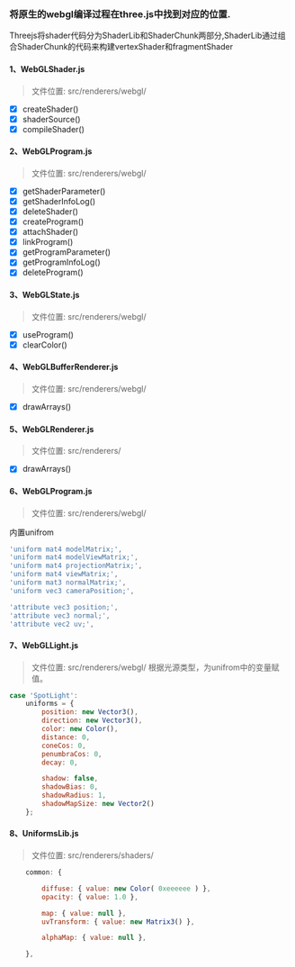 ### 将原生的webgl编译过程在three.js中找到对应的位置.
Threejs将shader代码分为ShaderLib和ShaderChunk两部分,ShaderLib通过组合ShaderChunk的代码来构建vertexShader和fragmentShader

#### 1、WebGLShader.js
> 文件位置: src/renderers/webgl/
- [x] createShader()
- [x] shaderSource()
- [x] compileShader()

#### 2、WebGLProgram.js
> 文件位置: src/renderers/webgl/
- [x] getShaderParameter()
- [x] getShaderInfoLog()
- [x] deleteShader()
- [x] createProgram()
- [x] attachShader()
- [x] linkProgram()
- [x] getProgramParameter()
- [x] getProgramInfoLog()
- [x] deleteProgram()

#### 3、WebGLState.js
> 文件位置: src/renderers/webgl/
- [x] useProgram()
- [x] clearColor()

#### 4、WebGLBufferRenderer.js
> 文件位置: src/renderers/webgl/
- [x] drawArrays()

#### 5、WebGLRenderer.js
> 文件位置: src/renderers/
- [x] drawArrays()

#### 6、WebGLProgram.js
> 文件位置: src/renderers/webgl/

内置unifrom
```js
'uniform mat4 modelMatrix;',
'uniform mat4 modelViewMatrix;',
'uniform mat4 projectionMatrix;',
'uniform mat4 viewMatrix;',
'uniform mat3 normalMatrix;',
'uniform vec3 cameraPosition;',

'attribute vec3 position;',
'attribute vec3 normal;',
'attribute vec2 uv;',
```

#### 7、WebGLLight.js
> 文件位置: src/renderers/webgl/
根据光源类型，为unifrom中的变量赋值。

```js
case 'SpotLight':
    uniforms = {
        position: new Vector3(),
        direction: new Vector3(),
        color: new Color(),
        distance: 0,
        coneCos: 0,
        penumbraCos: 0,
        decay: 0,

        shadow: false,
        shadowBias: 0,
        shadowRadius: 1,
        shadowMapSize: new Vector2()
    };
```

#### 8、UniformsLib.js
> 文件位置: src/renderers/shaders/

```js
	common: {

		diffuse: { value: new Color( 0xeeeeee ) },
		opacity: { value: 1.0 },

		map: { value: null },
		uvTransform: { value: new Matrix3() },

		alphaMap: { value: null },

	},
```
